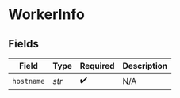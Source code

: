 # WorkerInfo


## Fields

| Field              | Type               | Required           | Description        |
| ------------------ | ------------------ | ------------------ | ------------------ |
| `hostname`         | *str*              | :heavy_check_mark: | N/A                |